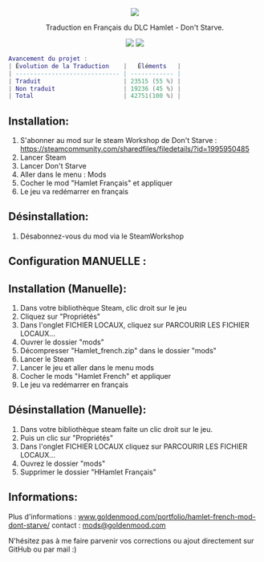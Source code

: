 <p align="center"><img src=https://media.senscritique.com/media/000017852364/source_big/Don_t_Starve_Hamlet.jpg></p>

<p align="center">Traduction en Français du DLC Hamlet - Don't Starve.</p>
<p align="center">
<a href="https://github.com/Vanille-B/hamlet-french-dont-starve/releases"><img src="https://img.shields.io/github/v/release/Vanille-B/hamlet-french-dont-starve?style=for-the-badge&logo=appveyor"></a>
<a href="https://github.com/Vanille-B/hamlet-french-dont-starve/commits/master"><img src="https://img.shields.io/badge/traduction-55%25-green?style=for-the-badge&logo=appveyor"></a>
</p>

```lua
Avancement du projet :
| Évolution de la Traduction    |   Éléments   |
| ----------------------------- | ------------ |
| Traduit                       | 23515 (55 %) |
| Non traduit                   | 19236 (45 %) |
| Total                         | 42751(100 %) |
```


## Installation:
1) S'abonner au mod sur le steam Workshop de Don't Starve : https://steamcommunity.com/sharedfiles/filedetails/?id=1995950485
2) Lancer Steam
3) Lancer Don't Starve
4) Aller dans le menu : Mods
5) Cocher le mod "Hamlet Français" et appliquer
6) Le jeu va redémarrer en français

## Désinstallation:
1) Désabonnez-vous du mod via le SteamWorkshop

## Configuration MANUELLE :

## Installation (Manuelle):
1) Dans votre bibliothèque Steam, clic droit sur le jeu
2) Cliquez sur "Propriétés"
3) Dans l'onglet FICHIER LOCAUX, cliquez sur PARCOURIR LES FICHIER LOCAUX...
4) Ouvrer le dossier "mods"
5) Décompresser "Hamlet_french.zip" dans le dossier "mods"
6) Lancer le Steam
7) Lancer le jeu et aller dans le menu mods
8) Cocher le mods "Hamlet French" et appliquer
9) Le jeu va redémarrer en français

## Désinstallation (Manuelle):
1) Dans votre bibliothèque steam faite un clic droit sur le jeu.
2) Puis un clic sur "Propriétés"
3) Dans l'onglet FICHIER LOCAUX cliquez sur PARCOURIR LES FICHIER LOCAUX...
4) Ouvrez le dossier "mods"
5) Supprimer le dossier "HHamlet Français"

## Informations:
Plus d'informations : www.goldenmood.com/portfolio/hamlet-french-mod-dont-starve/
contact : mods@goldenmood.com

N'hésitez pas à me faire parvenir vos corrections ou ajout directement sur GitHub ou par mail :)
